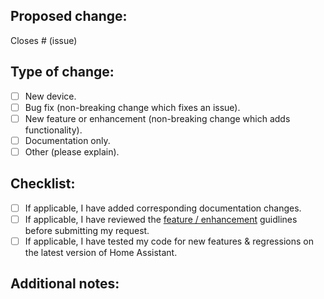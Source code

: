<!--
⚠️ Before opening this pull request please review the guidelines in the checklist below.
If this PR does not meet those guidelines it will not be accepted, and everyone will be sad.
-->
## Proposed change:
<!--
Please include a summary of the change. Screenshots and/or videos can also be helpful if appropriate.
New devices or enhancements should include example(s) of relevant information.
-->
Closes # (issue)

## Type of change:

- [ ] New device.
- [ ] Bug fix (non-breaking change which fixes an issue).
- [ ] New feature or enhancement (non-breaking change which adds functionality).
- [ ] Documentation only.
- [ ] Other (please explain).

## Checklist:

- [ ] If applicable, I have added corresponding documentation changes.
- [ ] If applicable, I have reviewed the [feature / enhancement](https://github.com/jjjonesjr33/petlibro/wiki/Feature-&-Enhancement-Guidelines) guidlines before submitting my request.
- [ ] If applicable, I have tested my code for new features & regressions on the latest version of Home Assistant.

## Additional notes:
<!--
If you have any additional information that you wish to provide please state it here.
-->
